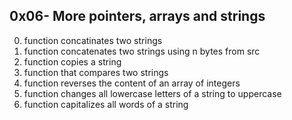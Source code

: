 ## 0x06- More pointers, arrays and strings
0. function concatinates two strings
1. function concatenates two strings using n bytes from src
2. function copies a string
3. function that compares two strings
4. function reverses the content of an array of integers
5. function changes all lowercase letters of a string to uppercase
6. function capitalizes all words of a string
